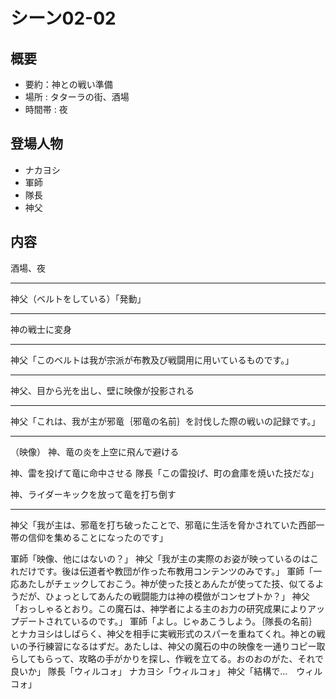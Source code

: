 # シーン02-02
## 概要
* 要約：神との戦い準備
* 場所 : タターラの街、酒場
* 時間帯 : 夜

## 登場人物
* ナカヨシ
* 軍師
* 隊長
* 神父

## 内容
酒場、夜

---
神父（ベルトをしている）「発動」

---
神の戦士に変身

---
神父「このベルトは我が宗派が布教及び戦闘用に用いているものです。」

---
神父、目から光を出し、壁に映像が投影される

---
神父「これは、我が主が邪竜｛邪竜の名前｝を討伐した際の戦いの記録です。」

---
（映像）
神、竜の炎を上空に飛んで避ける

神、雷を投げて竜に命中させる
隊長「この雷投げ、町の倉庫を焼いた技だな」

神、ライダーキックを放って竜を打ち倒す

---
神父「我が主は、邪竜を打ち破ったことで、邪竜に生活を脅かされていた西部一帯の信仰を集めることになったのです」

軍師「映像、他にはないの？」
神父「我が主の実際のお姿が映っているのはこれだけです。後は伝道者や教団が作った布教用コンテンツのみです。」
軍師「一応あたしがチェックしておこう。神が使った技とあんたが使ってた技、似てるようだが、ひょっとしてあんたの戦闘能力は神の模倣がコンセプトか？」
神父「おっしゃるとおり。この魔石は、神学者による主のお力の研究成果によりアップデートされているのです。」
軍師「よし。じゃあこうしよう。｛隊長の名前｝とナカヨシはしばらく、神父を相手に実戦形式のスパーを重ねてくれ。神との戦いの予行練習になるはずだ。あたしは、神父の魔石の中の映像を一通りコピー取らしてもらって、攻略の手がかりを探し、作戦を立てる。おのおのがた、それで良いか」
隊長「ウィルコォ」
ナカヨシ「ウィルコォ」
神父「結構で…　ウィルコォ」



